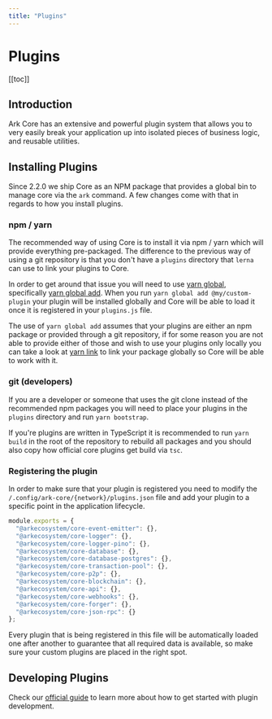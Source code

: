 ```yaml
---
title: "Plugins"
---
```


# Plugins

[[toc]]

## Introduction

Ark Core has an extensive and powerful plugin system that allows you to very easily break your application up into isolated pieces of business logic, and reusable utilities.

## Installing Plugins

Since 2.2.0 we ship Core as an NPM package that provides a global bin to manage core via the `ark` command. A few changes come with that in regards to how you install plugins.

### npm / yarn

The recommended way of using Core is to install it via npm / yarn which will provide everything pre-packaged. The difference to the previous way of using a git repository is that you don't have a `plugins` directory that `lerna` can use to link your plugins to Core.

In order to get around that issue you will need to use [yarn global](https://yarnpkg.com/lang/en/docs/cli/global/#toc-yarn-global), specifically [yarn global add](https://yarnpkg.com/en/docs/cli/add). When you run `yarn global add @my/custom-plugin` your plugin will be installed globally and Core will be able to load it once it is registered in your `plugins.js` file.

The use of `yarn global add` assumes that your plugins are either an npm package or provided through a git repository, if for some reason you are not able to provide either of those and wish to use your plugins only locally you can take a look at [yarn link](https://yarnpkg.com/lang/en/docs/cli/link/) to link your package globally so Core will be able to work with it.

### git (developers)

If you are a developer or someone that uses the git clone instead of the recommended npm packages you will need to place your plugins in the `plugins` directory and run `yarn bootstrap`.

If you're plugins are written in TypeScript it is recommended to run `yarn build` in the root of the repository to rebuild all packages and you should also copy how official core plugins get build via `tsc`.

### Registering the plugin

In order to make sure that your plugin is registered you need to modify the `/.config/ark-core/{network}/plugins.json` file and add your plugin to a specific point in the application lifecycle.

```js
module.exports = {
  "@arkecosystem/core-event-emitter": {},
  "@arkecosystem/core-logger": {},
  "@arkecosystem/core-logger-pino": {},
  "@arkecosystem/core-database": {},
  "@arkecosystem/core-database-postgres": {},
  "@arkecosystem/core-transaction-pool": {},
  "@arkecosystem/core-p2p": {},
  "@arkecosystem/core-blockchain": {},
  "@arkecosystem/core-api": {},
  "@arkecosystem/core-webhooks": {},
  "@arkecosystem/core-forger": {},
  "@arkecosystem/core-json-rpc": {}
};
```

Every plugin that is being registered in this file will be automatically loaded one after another to guarantee that all required data is available, so make sure your custom plugins are placed in the right spot.

## Developing Plugins

Check our [official guide](/tutorials/core/plugins/how-to-write-a-core-plugin.html) to learn more about how to get started with plugin development.
